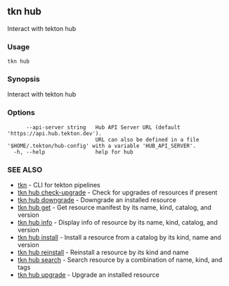## tkn hub

Interact with tekton hub

### Usage

```
tkn hub
```

### Synopsis

Interact with tekton hub

### Options

```
      --api-server string   Hub API Server URL (default 'https://api.hub.tekton.dev').
                            URL can also be defined in a file '$HOME/.tekton/hub-config' with a variable 'HUB_API_SERVER'.
  -h, --help                help for hub
```

### SEE ALSO

* [tkn](tkn.md)	 - CLI for tekton pipelines
* [tkn hub check-upgrade](tkn_hub_check-upgrade.md)	 - Check for upgrades of resources if present
* [tkn hub downgrade](tkn_hub_downgrade.md)	 - Downgrade an installed resource
* [tkn hub get](tkn_hub_get.md)	 - Get resource manifest by its name, kind, catalog, and version
* [tkn hub info](tkn_hub_info.md)	 - Display info of resource by its name, kind, catalog, and version
* [tkn hub install](tkn_hub_install.md)	 - Install a resource from a catalog by its kind, name and version
* [tkn hub reinstall](tkn_hub_reinstall.md)	 - Reinstall a resource by its kind and name
* [tkn hub search](tkn_hub_search.md)	 - Search resource by a combination of name, kind, and tags
* [tkn hub upgrade](tkn_hub_upgrade.md)	 - Upgrade an installed resource


